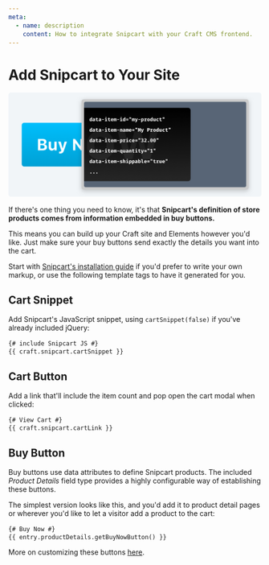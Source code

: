 ```yaml
---
meta:
  - name: description
    content: How to integrate Snipcart with your Craft CMS frontend.
---
```


# Add Snipcart to Your Site

![](../../resources/buy-buttons.png)

If there's one thing you need to know, it's that **Snipcart's definition of store products comes from information embedded in buy buttons.**

This means you can build up your Craft site and Elements however you'd like. Just make sure your buy buttons send exactly the details you want into the cart.

Start with [Snipcart's installation guide](https://docs.snipcart.com/v2/) if you'd prefer to write your own markup, or use the following template tags to have it generated for you.

## Cart Snippet

Add Snipcart's JavaScript snippet, using `cartSnippet(false)` if you've already included jQuery:

```twig
{# include Snipcart JS #}
{{ craft.snipcart.cartSnippet }}
```

## Cart Button

Add a link that'll include the item count and pop open the cart modal when clicked:

```twig
{# View Cart #}
{{ craft.snipcart.cartLink }}
```

## Buy Button

Buy buttons use data attributes to define Snipcart products. The included _Product Details_ field type provides a highly configurable way of establishing these buttons.

The simplest version looks like this, and you'd add it to product detail pages or wherever you'd like to let a visitor add a product to the cart:

```twig
{# Buy Now #}
{{ entry.productDetails.getBuyNowButton() }}
```

More on customizing these buttons [here](/templating/fields.md).